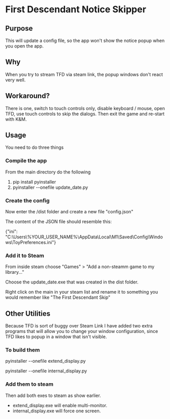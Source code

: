 # First Descendant Notice Skipper

## Purpose

This will update a config file, so the app won't show the notice popup when you open the app.

## Why

When you try to stream TFD via steam link, the popup windows don't react very well.

## Workaround?

There is one, switch to touch controls only, disable keyboard / mouse, open TFD, use touch controls to skip the dialogs.  Then exit the game and re-start with K&M.

## Usage

You need to do three things

### Compile the app

From the main directory do the following

1. pip install pyinstaller
2. pyinstaller --onefile update_date.py

### Create the config

Now enter the /dist folder and create a new file "config.json"

The content of the JSON file should resemble this:

{"ini": "C:\\Users\\%YOUR_USER_NAME%\\AppData\\Local\\M1\\Saved\\Config\\Windows\\ToyPreferences.ini"}

### Add it to Steam

From inside steam choose "Games" > "Add a non-steamm game to my library..."

Choose the update_date.exe that was created in the dist folder.

Right click on the main in your steam list and rename it to something you would remember like "The First Descendant Skip"

## Other Utilities

Because TFD is sort of buggy over Steam Link I have added two extra programs that will
allow you to change your window configuration, since TFD likes to popup in a window that isn't visible.

### To build them

pyinstaller --onefile extend_display.py

pyinstaller --onefile internal_display.py

### Add them to steam

Then add both exes to steam as show earlier.

- extend_display.exe will enable multi-monitor.
- internal_display.exe will force one screen.